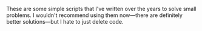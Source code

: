 These are some simple scripts that I've written over the years to solve small problems. I wouldn't recommend using them now—there are definitely better solutions—but I hate to just delete code.